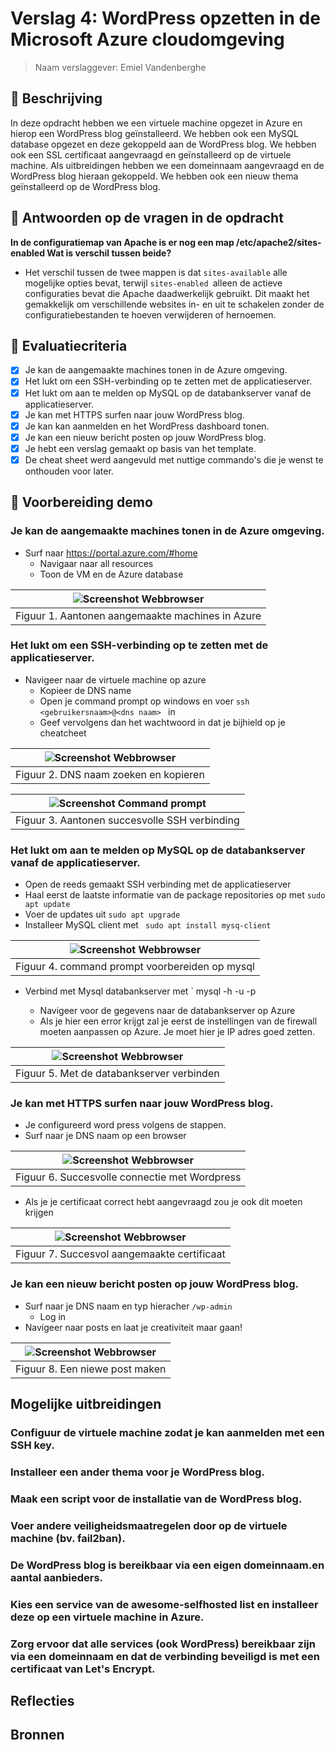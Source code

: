 # Verslag 4: WordPress opzetten in de Microsoft Azure cloudomgeving

> Naam verslaggever: Emiel Vandenberghe

## :speech_balloon: Beschrijving

In deze opdracht hebben we een virtuele machine opgezet in Azure en hierop een WordPress blog geïnstalleerd. We hebben ook een MySQL database opgezet en deze gekoppeld aan de WordPress blog. We hebben ook een SSL certificaat aangevraagd en geïnstalleerd op de virtuele machine. Als uitbreidingen hebben we een domeinnaam aangevraagd en de WordPress blog hieraan gekoppeld. We hebben ook een nieuw thema geïnstalleerd op de WordPress blog.

## :thinking: Antwoorden op de vragen in de opdracht

**In de configuratiemap van Apache is er nog een map /etc/apache2/sites-enabled Wat is verschil tussen beide?**

- Het verschil tussen de twee mappen is dat `sites-available` alle mogelijke opties bevat, terwijl `sites-enabled `alleen de actieve configuraties bevat die Apache daadwerkelijk gebruikt. Dit maakt het gemakkelijk om verschillende websites in- en uit te schakelen zonder de configuratiebestanden te hoeven verwijderen of hernoemen.

## :memo: Evaluatiecriteria

- [x] Je kan de aangemaakte machines tonen in de Azure omgeving.
- [x] Het lukt om een SSH-verbinding op te zetten met de applicatieserver.
- [x] Het lukt om aan te melden op MySQL op de databankserver vanaf de applicatieserver.
- [x] Je kan met HTTPS surfen naar jouw WordPress blog.
- [x] Je kan kan aanmelden en het WordPress dashboard tonen.
- [x] Je kan een nieuw bericht posten op jouw WordPress blog.
- [x] Je hebt een verslag gemaakt op basis van het template.
- [x] De cheat sheet werd aangevuld met nuttige commando's die je wenst te onthouden voor later.

## :information_desk_person: Voorbereiding demo

### Je kan de aangemaakte machines tonen in de Azure omgeving.

- Surf naar https://portal.azure.com/#home
    - Navigaar naar all resources
    - Toon de VM en de Azure database

| ![Screenshot Webbrowser](./img/4-azure-wordpress/foto1.png) |
| :------------------------------------------------------------------------------: |
|                Figuur 1. Aantonen aangemaakte machines in Azure           |

### Het lukt om een SSH-verbinding op te zetten met de applicatieserver.

- Navigeer naar de virtuele machine op azure
    - Kopieer de DNS name
    - Open je command prompt op windows en voer `ssh <gebruikersnaam>@<dns naam> ` in
    - Geef vervolgens dan het wachtwoord in dat je bijhield op je cheatcheet

| ![Screenshot Webbrowser](./img/4-azure-wordpress/Screenshot%202024-03-23%20135012.png) |
| :------------------------------------------------------------------------------: |
|                Figuur 2. DNS naam zoeken en kopieren           |

| ![Screenshot Command prompt](./img/4-azure-wordpress/Screenshot%202024-03-23%20135200.png) |
| :------------------------------------------------------------------------------: |
|                Figuur 3. Aantonen succesvolle SSH verbinding           |

### Het lukt om aan te melden op MySQL op de databankserver vanaf de applicatieserver.

- Open de reeds gemaakt SSH verbinding met de applicatieserver
- Haal eerst de laatste informatie van de package repositories op met `sudo apt update `
- Voer de updates uit ` sudo apt upgrade `
- Installeer MySQL client met ` sudo apt install mysq-client`

| ![Screenshot Webbrowser](./img/4-azure-wordpress/Screenshot%202024-03-23%20140414.png) |
| :------------------------------------------------------------------------------: |
|                Figuur 4. command prompt voorbereiden op mysql           |
- Verbind met Mysql databankserver met ` mysql -h <host> -u <user> -p
    - Navigeer voor de gegevens naar de databankserver op Azure
    - Als je hier een error krijgt zal je eerst de instellingen van de firewall moeten aanpassen op Azure. Je moet hier je IP adres goed zetten.

| ![Screenshot Webbrowser](./img/4-azure-wordpress/Screenshot%202024-03-23%20140725.png) |
| :------------------------------------------------------------------------------: |
|                Figuur 5. Met de databankserver verbinden          |


### Je kan met HTTPS surfen naar jouw WordPress blog.

- Je configureerd word press volgens de stappen.
- Surf naar je DNS naam op een browser


| ![Screenshot Webbrowser](./img/4-azure-wordpress/localhost.png) |
| :------------------------------------------------------------------------------: |
|                Figuur 6. Succesvolle connectie met Wordpress          |

- Als je je certificaat correct hebt aangevraagd zou je ook dit moeten krijgen

| ![Screenshot Webbrowser](./img/4-azure-wordpress/Screenshot%202024-03-23%20142148.png) |
| :------------------------------------------------------------------------------: |
|                Figuur 7. Succesvol aangemaakte certificaat          |

### Je kan een nieuw bericht posten op jouw WordPress blog.

- Surf naar je DNS naam en typ hieracher ``/wp-admin``
    - Log in
- Navigeer naar posts en laat je creativiteit maar gaan!

| ![Screenshot Webbrowser](./img/4-azure-wordpress/wpadmin.png) |
| :------------------------------------------------------------------------------: |
|                Figuur 8. Een niewe post maken          |
## Mogelijke uitbreidingen
### Configuur de virtuele machine zodat je kan aanmelden met een SSH key.
### Installeer een ander thema voor je WordPress blog.
### Maak een script voor de installatie van de WordPress blog.
### Voer andere veiligheidsmaatregelen door op de virtuele machine (bv. fail2ban).
### De WordPress blog is bereikbaar via een eigen domeinnaam.en aantal aanbieders.
### Kies een service van de awesome-selfhosted list en installeer deze op een virtuele machine in Azure.
### Zorg ervoor dat alle services (ook WordPress) bereikbaar zijn via een domeinnaam en dat de verbinding beveiligd is met een certificaat van Let's Encrypt.
## Reflecties
## Bronnen